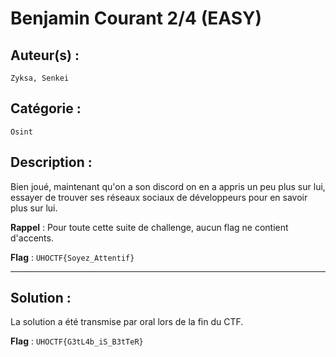 # Benjamin Courant 2/4 (EASY)

## Auteur(s) :
`Zyksa, Senkei`

## Catégorie : 
`Osint`

## Description :

Bien joué, maintenant qu'on a son discord on en a appris un peu plus sur lui, essayer de trouver ses réseaux sociaux de développeurs pour en savoir plus sur lui.

**Rappel** : Pour toute cette suite de challenge, aucun flag ne contient d'accents.

**Flag** : `UHOCTF{Soyez_Attentif}`

---

## Solution :

La solution a été transmise par oral lors de la fin du CTF.

**Flag** : `UHOCTF{G3tL4b_iS_B3tTeR}`